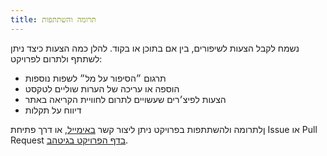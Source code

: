 ```yaml
---
title: תרומה והשתתפות
---
```


נשמח לקבל הצעות לשיפורים, בין אם בתוכן או בקוד. להלן כמה הצעות כיצד ניתן לשתתף ולתרום לפרויקט:

- תרגום ״הסיפור על מל״ לשפות נוספות
- הוספה או עריכה של הערות שוליים לטקסט
- הצעות לפיצ׳רים שעשויים לתרום לחוויית הקריאה באתר
- דיווח על תקלות

ןלתרומה ולהשתתפות בפרויקט ניתן ליצור קשר [באימייל](/contact), או דרך פתיחת Issue או Pull Request [בדף הפרויקט בגיטהב](https://github.com/tomerlichtash/mels-loop/).
